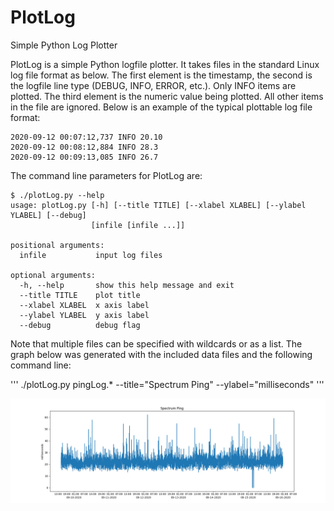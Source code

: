 # PlotLog
Simple Python Log Plotter

PlotLog is a simple Python logfile plotter.  It takes files in the standard Linux log file format as below.  The first element is the timestamp, the second is the logfile line type (DEBUG, INFO, ERROR, etc.).  Only INFO items are plotted.  The third element is the numeric value being plotted.  All other items in the file are ignored.  Below is an example of the typical plottable log file format:

```
2020-09-12 00:07:12,737 INFO 20.10
2020-09-12 00:08:12,884 INFO 28.3
2020-09-12 00:09:13,085 INFO 26.7
```

The command line parameters for PlotLog are:

```
$ ./plotLog.py --help
usage: plotLog.py [-h] [--title TITLE] [--xlabel XLABEL] [--ylabel YLABEL] [--debug]
                  [infile [infile ...]]

positional arguments:
  infile           input log files

optional arguments:
  -h, --help       show this help message and exit
  --title TITLE    plot title
  --xlabel XLABEL  x axis label
  --ylabel YLABEL  y axis label
  --debug          debug flag
```

Note that multiple files can be specified with wildcards or as a list.  The graph below was generated with the included data files and the following command line:

'''
./plotLog.py pingLog.* --title="Spectrum Ping" --ylabel="milliseconds"
'''

![sample plot](/SpectrumPingSept15_2020.png)
